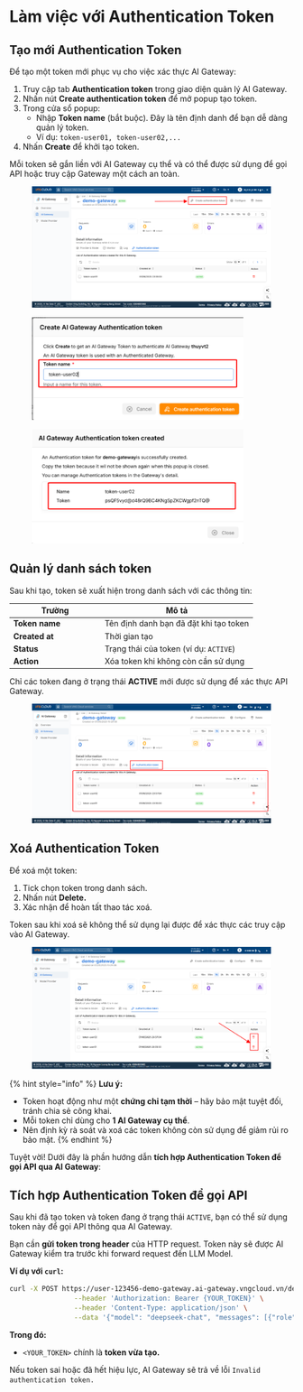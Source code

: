 # Làm việc với Authentication Token

## Tạo mới Authentication Token

Để tạo một token mới phục vụ cho việc xác thực AI Gateway:

1. Truy cập tab **Authentication token** trong giao diện quản lý AI Gateway.
2. Nhấn nút **Create authentication token** để mở popup tạo token.
3. Trong cửa sổ popup:
   * Nhập **Token name** (bắt buộc). Đây là tên định danh để bạn dễ dàng quản lý token.
   * Ví dụ: `token-user01, token-user02,...`
4. Nhấn **Create** để khởi tạo token.

Mỗi token sẽ gắn liền với AI Gateway cụ thể và có thể được sử dụng để gọi API hoặc truy cập Gateway một cách an toàn.

<figure><img src="../../../.gitbook/assets/image (4) (1) (1).png" alt=""><figcaption></figcaption></figure>

<figure><img src="../../../.gitbook/assets/image (5) (1) (1).png" alt="" width="375"><figcaption></figcaption></figure>

<figure><img src="../../../.gitbook/assets/image (6) (1) (1).png" alt="" width="375"><figcaption></figcaption></figure>

## Quản lý danh sách token

Sau khi tạo, token sẽ xuất hiện trong danh sách với các thông tin:

<table><thead><tr><th width="148.09088134765625">Trường</th><th>Mô tả</th></tr></thead><tbody><tr><td><strong>Token name</strong></td><td>Tên định danh bạn đã đặt khi tạo token</td></tr><tr><td><strong>Created at</strong></td><td>Thời gian tạo</td></tr><tr><td><strong>Status</strong></td><td>Trạng thái của token (ví dụ: <code>ACTIVE</code>)</td></tr><tr><td><strong>Action</strong></td><td>Xóa token khi không còn cần sử dụng</td></tr></tbody></table>

Chỉ các token đang ở trạng thái **ACTIVE** mới được sử dụng để xác thực API Gateway.

<figure><img src="../../../.gitbook/assets/image (7) (1) (1).png" alt=""><figcaption></figcaption></figure>

## Xoá Authentication Token

Để xoá một token:

1. Tick chọn token trong danh sách.
2. Nhấn nút **Delete.**
3. Xác nhận để hoàn tất thao tác xoá.

Token sau khi xoá sẽ không thể sử dụng lại được để xác thực các truy cập vào AI Gateway.

<figure><img src="../../../.gitbook/assets/image (8) (1) (1).png" alt=""><figcaption></figcaption></figure>

{% hint style="info" %}
**Lưu ý:**

* Token hoạt động như một **chứng chỉ tạm thời** – hãy bảo mật tuyệt đối, tránh chia sẻ công khai.
* Mỗi token chỉ dùng cho **1 AI Gateway cụ thể**.
* Nên định kỳ rà soát và xoá các token không còn sử dụng để giảm rủi ro bảo mật.
{% endhint %}

Tuyệt vời! Dưới đây là phần hướng dẫn **tích hợp Authentication Token để gọi API qua AI Gateway**:

## Tích hợp Authentication Token để gọi API

Sau khi đã tạo token và token đang ở trạng thái `ACTIVE`, bạn có thể sử dụng token này để gọi API thông qua AI Gateway.

Bạn cần **gửi token trong header** của HTTP request. Token này sẽ được AI Gateway kiểm tra trước khi forward request đến LLM Model.

**Ví dụ với `curl`:**

```bash
curl -X POST https://user-123456-demo-gateway.ai-gateway.vngcloud.vn/deepseek/deepseek-chat/chat/completions \
                --header 'Authorization: Bearer {YOUR_TOKEN}' \
                --header 'Content-Type: application/json' \
                --data '{"model": "deepseek-chat", "messages": [{"role": "user", "content": "What is AI?"}]}'
```

**Trong đó:**

* `<YOUR_TOKEN>` chính là **token vừa tạo.**

Nếu token sai hoặc đã hết hiệu lực, AI Gateway sẽ trả về lỗi `Invalid authentication token.`
